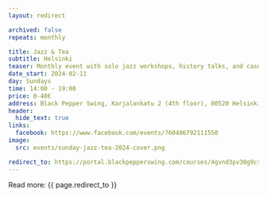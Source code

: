 ```yaml
---
layout: redirect

archived: false
repeats: monthly

title: Jazz & Tea
subtitle: Helsinki
teaser: Monthly event with solo jazz workshops, history talks, and casual social dancing.
date_start: 2024-02-11
day: Sundays
time: 14:00 - 19:00
price: 0-40€
address: Black Pepper Swing, Karjalankatu 2 (4th floor), 00520 Helsinki, Finland
header:
  hide_text: true
links:
  facebook: https://www.facebook.com/events/760406792111550
image:
  src: events/sunday-jazz-tea-2024-cover.png

redirect_to: https://portal.blackpepperswing.com/courses/4gvnd3pv30g9csjqfr8e6k1rcn/jazz-&-tea
---
```


Read more:
{{ page.redirect_to }}
